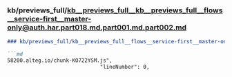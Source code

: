 ### kb/previews_full/kb__previews_full__kb__previews_full__flows__service-first__master-only@auth.har.part018.md.part001.md.part002.md

```md
### kb/previews_full/kb__previews_full__flows__service-first__master-only@auth.har.part018.md.part001.md (part 002)

```md
58200.alteg.io/chunk-KO722YSM.js",
                              "lineNumber": 0,
           
```

```

```
